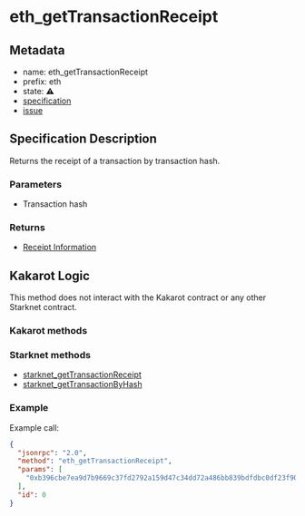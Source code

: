 # eth_getTransactionReceipt

## Metadata

- name: eth_getTransactionReceipt
- prefix: eth
- state: ⚠️
- [specification](https://github.com/ethereum/execution-apis/blob/6709c2a795b707202e93c4f2867fa0bf2640a84f/src/eth/transaction.yaml#L42)
- [issue](https://github.com/sayajin-labs/kakarot-rpc/issues/18)

## Specification Description

Returns the receipt of a transaction by transaction hash.

### Parameters

- Transaction hash

### Returns

- [Receipt Information](https://github.com/ethereum/execution-apis/blob/9500d379f872f73bcea9bc4ed21b30965099d4d7/src/schemas/receipt.yaml#L36)

## Kakarot Logic

This method does not interact with the Kakarot contract or any other Starknet
contract.

### Kakarot methods

### Starknet methods

- [starknet_getTransactionReceipt](https://github.com/starkware-libs/starknet-specs/blob/df8cfb3da309f3d5dd08d804961e5a9ab8774945/api/starknet_api_openrpc.json#L215)
- [starknet_getTransactionByHash](https://github.com/starkware-libs/starknet-specs/blob/df8cfb3da309f3d5dd08d804961e5a9ab8774945/api/starknet_api_openrpc.json#L215)

### Example

Example call:

```json
{
  "jsonrpc": "2.0",
  "method": "eth_getTransactionReceipt",
  "params": [
    "0xb396cbe7ea9d7b9669c37fd2792a159d47c34dd72a486bb839bdfdbc0df23f90"
  ],
  "id": 0
}
```
